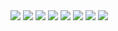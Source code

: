 <img src="http://21.media.tumblr.com/KpyAGjxPZmpzx4i8ad2gj9Smo1_500.jpg" />
<img src="http://www.kiva.org/img/w800/253174.jpg" />
<img src="http://adecarvalho.typepad.com/photos/uncategorized/orquestra_de_fuba.jpg"/>
<img src="http://yyyyyyy.info/img/blueflowers.png" />
<img src="http://thumbnail.image.rakuten.co.jp/@0_mall/kenko-keikaku/cabinet/1_400/703.jpg"/>
<img src="http://shop.genesis-ec.com/07100/pic/103360_1.jpg" />
<img src="http://news.nationalgeographic.com/news/bigphotos/images/081111-fast-food-corn_big.jpg" />
<img src="http://www.thebrainmuscleworkout.com/image/walking_brain/DSC01157.JPG">


